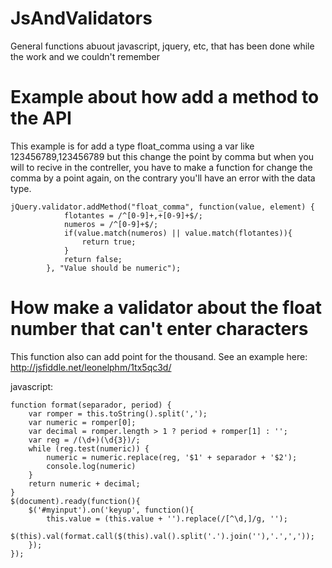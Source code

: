 # JsAndValidators
General functions abuout javascript, jquery, etc, that has been done while the work and we couldn't remember

# Example about how add a method to the API
This example is for add a type float_comma  using a var like 123456789,123456789 but this change the point by comma
but when you will to recive in the contreller, you have to make a function for change the comma by a point again,
on the contrary you'll have an error with the data type.

	jQuery.validator.addMethod("float_comma", function(value, element) {
	            flotantes = /^[0-9]+,+[0-9]+$/;
	            numeros = /^[0-9]+$/;
	            if(value.match(numeros) || value.match(flotantes)){
	                return true;
	            }
	            return false;
	        }, "Value should be numeric");


# How make a validator about the float number that can't enter characters
This function also can add point for the thousand.
See an example here: http://jsfiddle.net/leonelphm/1tx5qc3d/

javascript:

	function format(separador, period) {
	    var romper = this.toString().split(',');
	    var numeric = romper[0];
	    var decimal = romper.length > 1 ? period + romper[1] : '';
	    var reg = /(\d+)(\d{3})/;
	    while (reg.test(numeric)) {
	        numeric = numeric.replace(reg, '$1' + separador + '$2');
	        console.log(numeric)
	    }
	    return numeric + decimal;
	}
	$(document).ready(function(){
	    $('#myinput').on('keyup', function(){
	        this.value = (this.value + '').replace(/[^\d,]/g, '');
	        $(this).val(format.call($(this).val().split('.').join(''),'.',','));
	    });
	});
